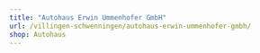 ```yaml
---
title: "Autohaus Erwin Ummenhofer GmbH"
url: /villingen-schwenningen/autohaus-erwin-ummenhofer-gmbh/
shop: Autohaus
---
```

